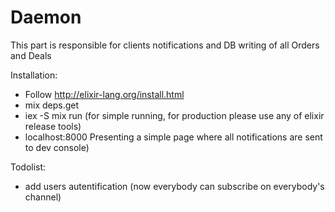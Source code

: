 Daemon
======

This part is responsible for clients notifications and DB writing of all Orders and Deals

Installation:
- Follow http://elixir-lang.org/install.html
- mix deps.get
- iex -S mix run (for simple running, for production please use any of elixir release tools)
- localhost:8000 Presenting a simple page where all notifications are sent to dev console)

Todolist:
- add users autentification (now everybody can subscribe on everybody's channel)
